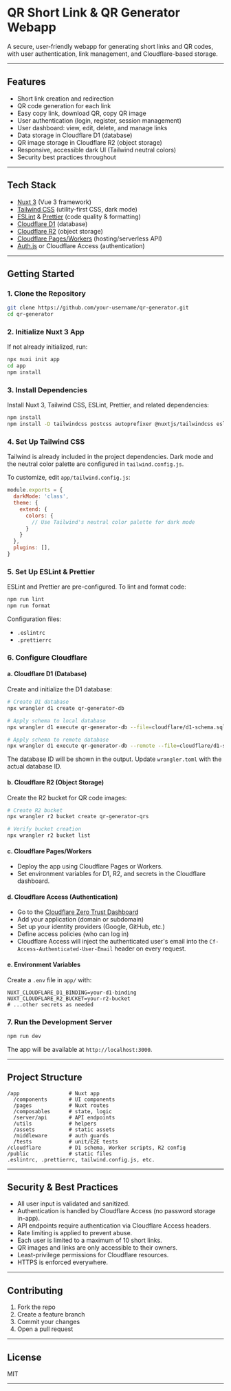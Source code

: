 # QR Short Link & QR Generator Webapp

A secure, user-friendly webapp for generating short links and QR codes, with user authentication, link management, and Cloudflare-based storage.

---

## Features

- Short link creation and redirection
- QR code generation for each link
- Easy copy link, download QR, copy QR image
- User authentication (login, register, session management)
- User dashboard: view, edit, delete, and manage links
- Data storage in Cloudflare D1 (database)
- QR image storage in Cloudflare R2 (object storage)
- Responsive, accessible dark UI (Tailwind neutral colors)
- Security best practices throughout

---

## Tech Stack

- [Nuxt 3](https://nuxt.com/) (Vue 3 framework)
- [Tailwind CSS](https://tailwindcss.com/) (utility-first CSS, dark mode)
- [ESLint](https://eslint.org/) & [Prettier](https://prettier.io/) (code quality & formatting)
- [Cloudflare D1](https://developers.cloudflare.com/d1/) (database)
- [Cloudflare R2](https://developers.cloudflare.com/r2/) (object storage)
- [Cloudflare Pages/Workers](https://developers.cloudflare.com/pages/) (hosting/serverless API)
- [Auth.js](https://authjs.dev/) or Cloudflare Access (authentication)

---

## Getting Started

### 1. Clone the Repository

```bash
git clone https://github.com/your-username/qr-generator.git
cd qr-generator
```

### 2. Initialize Nuxt 3 App

If not already initialized, run:

```bash
npx nuxi init app
cd app
npm install
```

### 3. Install Dependencies

Install Nuxt 3, Tailwind CSS, ESLint, Prettier, and related dependencies:

```bash
npm install
npm install -D tailwindcss postcss autoprefixer @nuxtjs/tailwindcss eslint prettier @typescript-eslint/eslint-plugin @typescript-eslint/parser eslint-plugin-vue eslint-plugin-tailwindcss eslint-plugin-prettier @nuxt/eslint-config @nuxt/types
```

### 4. Set Up Tailwind CSS

Tailwind is already included in the project dependencies.
Dark mode and the neutral color palette are configured in `tailwind.config.js`.

To customize, edit `app/tailwind.config.js`:

```js
module.exports = {
  darkMode: 'class',
  theme: {
    extend: {
      colors: {
        // Use Tailwind's neutral color palette for dark mode
      }
    }
  },
  plugins: [],
}
```

### 5. Set Up ESLint & Prettier

ESLint and Prettier are pre-configured.
To lint and format code:

```bash
npm run lint
npm run format
```

Configuration files:
- `.eslintrc`
- `.prettierrc`

### 6. Configure Cloudflare

#### a. Cloudflare D1 (Database)

Create and initialize the D1 database:

```bash
# Create D1 database
npx wrangler d1 create qr-generator-db

# Apply schema to local database
npx wrangler d1 execute qr-generator-db --file=cloudflare/d1-schema.sql

# Apply schema to remote database
npx wrangler d1 execute qr-generator-db --remote --file=cloudflare/d1-schema.sql
```

The database ID will be shown in the output. Update `wrangler.toml` with the actual database ID.

#### b. Cloudflare R2 (Object Storage)

Create the R2 bucket for QR code images:

```bash
# Create R2 bucket
npx wrangler r2 bucket create qr-generator-qrs

# Verify bucket creation
npx wrangler r2 bucket list
```

#### c. Cloudflare Pages/Workers

- Deploy the app using Cloudflare Pages or Workers.
- Set environment variables for D1, R2, and secrets in the Cloudflare dashboard.

#### d. Cloudflare Access (Authentication)

- Go to the [Cloudflare Zero Trust Dashboard](https://dash.teams.cloudflare.com/)
- Add your application (domain or subdomain)
- Set up your identity providers (Google, GitHub, etc.)
- Define access policies (who can log in)
- Cloudflare Access will inject the authenticated user's email into the `Cf-Access-Authenticated-User-Email` header on every request.

#### e. Environment Variables

Create a `.env` file in `app/` with:

```
NUXT_CLOUDFLARE_D1_BINDING=your-d1-binding
NUXT_CLOUDFLARE_R2_BUCKET=your-r2-bucket
# ...other secrets as needed
```

### 7. Run the Development Server

```bash
npm run dev
```

The app will be available at `http://localhost:3000`.

---

## Project Structure

```
/app                # Nuxt app
  /components       # UI components
  /pages            # Nuxt routes
  /composables      # state, logic
  /server/api       # API endpoints
  /utils            # helpers
  /assets           # static assets
  /middleware       # auth guards
  /tests            # unit/E2E tests
/cloudflare         # D1 schema, Worker scripts, R2 config
/public             # static files
.eslintrc, .prettierrc, tailwind.config.js, etc.
```

---

## Security & Best Practices

- All user input is validated and sanitized.
- Authentication is handled by Cloudflare Access (no password storage in-app).
- API endpoints require authentication via Cloudflare Access headers.
- Rate limiting is applied to prevent abuse.
- Each user is limited to a maximum of 10 short links.
- QR images and links are only accessible to their owners.
- Least-privilege permissions for Cloudflare resources.
- HTTPS is enforced everywhere.

---

## Contributing

1. Fork the repo
2. Create a feature branch
3. Commit your changes
4. Open a pull request

---

## License

MIT

---
